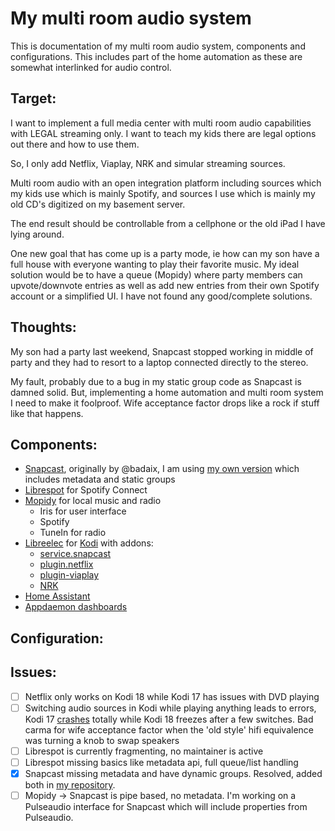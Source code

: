 My multi room audio system
==========================

This is documentation of my multi room audio system, components and configurations.
This includes part of the home automation as these are somewhat interlinked
for audio control.

Target:
-------
I want to implement a full media center with multi room audio capabilities
with LEGAL streaming only. I want to teach my kids there are legal options out
there and how to use them.

So, I only add Netflix, Viaplay, NRK and simular streaming sources.

Multi room audio with an open integration platform including sources which my kids use which is mainly Spotify, and sources I use which is mainly my old CD's digitized on my basement server.

The end result should be controllable from a cellphone or the old iPad I have lying around.

One new goal that has come up is a party mode, ie how can my son have a full house with everyone wanting to play their favorite music. My ideal solution would be to have a queue (Mopidy) where party members can upvote/downvote entries as well as add new entries from their own Spotify account or a simplified UI. I have not found any good/complete solutions.

Thoughts:
---------
My son had a party last weekend, Snapcast stopped working in middle of party and they had to resort to a laptop connected directly to the stereo.

My fault, probably due to a bug in my static group code as Snapcast is damned solid. But, implementing a home automation and multi room system I need to make it foolproof. Wife acceptance factor drops like a rock if stuff like that happens.

Components:
-----------
- [Snapcast](https://github.com/badaix/snapcast), originally by @badaix, I am using [my own version](https://github.com/frafall/snapcast) which includes metadata and static groups
- [Librespot](https://github.com/frafall/librespot) for Spotify Connect
- [Mopidy](https://www.mopidy.com/) for local music and radio
  * Iris for user interface
  * Spotify
  * TuneIn for radio
- [Libreelec](https://libreelec.tv/) for [Kodi](https://kodi.tv/) with addons:
  * [service.snapcast](https://github.com/frafall/service.snapcast)
  * [plugin.netflix](https://github.com/asciidisco/plugin.video.netflix)
  * [plugin-viaplay](https://github.com/emilsvennesson/kodi-viaplay)
  * [NRK](http://kodi.wiki/view/Add-on:NRK%20Nett-TV)
- [Home Assistant](https://home-assistant.io/)
- [Appdaemon dashboards](https://appdaemon.readthedocs.io/en/latest/)

Configuration:
--------------

Issues:
-------
- [ ] Netflix only works on Kodi 18 while Kodi 17 has issues with DVD playing
- [ ] Switching audio sources in Kodi while playing anything leads to
  errors, Kodi 17 [crashes](https://forum.libreelec.tv/thread/11000-kodi-crashes-on-selecting-audio-output/) totally while Kodi 18 freezes after a few switches. Bad carma for wife acceptance factor when the 'old style' hifi equivalence was turning a knob to swap speakers
- [ ] Librespot is currently fragmenting, no maintainer is active
- [ ] Librespot missing basics like metadata api, full queue/list handling
- [x] Snapcast missing metadata and have dynamic groups. Resolved, added both in [my repository](https://github.com/frafall/snapcast).
- [ ] Mopidy -> Snapcast is pipe based, no metadata. I'm working on a Pulseaudio interface for Snapcast which will include properties from Pulseaudio.
